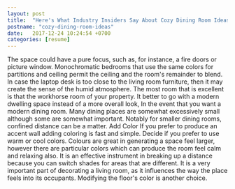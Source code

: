 ```yaml
---
layout: post
title:  "Here's What Industry Insiders Say About Cozy Dining Room Ideas"
postname: "cozy-dining-room-ideas"
date:   2017-12-24 10:24:54 +0700
categories: [resume]
---
```

The space could have a pure focus, such as, for instance, a fire doors or picture window. Monochromatic bedrooms that use the same colors for partitions and ceiling permit the ceiling and the room's remainder to blend. In case the laptop desk is too close to the living room furniture, then it may create the sense of the humid atmosphere. The most room that is excellent is that the workhorse room of your property. It better to go with a modern dwelling space instead of a more overall look, In the event that you want a modern dining room. Many dining places are somewhat excessively small although some are somewhat important. Notably for smaller dining rooms, confined distance can be a matter. Add Color If you prefer to produce an accent wall adding coloring is fast and simple. Decide if you prefer to use warm or cool colors. Colours are great in generating a space feel larger, however there are particular colors which can produce the room feel calm and relaxing also. It is an effective instrument in breaking up a distance because you can switch shades for areas that are different. It is a very important part of decorating a living room, as it influences the way the place feels into its occupants. Modifying the floor's color is another choice.
